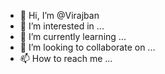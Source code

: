 - 👋 Hi, I’m @Virajban
- 👀 I’m interested in ...
- 🌱 I’m currently learning ...
- 💞️ I’m looking to collaborate on ...
- 📫 How to reach me ...

<!---
Virajban/Virajban is a ✨ special ✨ repository because its `README.md` (this file) appears on your GitHub profile.
You can click the Preview link to take a look at your changes.
--->
